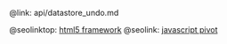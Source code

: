 @link: api/datastore_undo.md

@seolinktop: [html5 framework](https://webix.com)
@seolink: [javascript pivot](https://webix.com/pivot/)